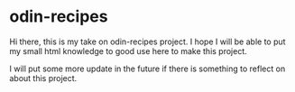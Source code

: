 # odin-recipes
Hi there, this is my take on odin-recipes project.
I hope I will be able to put my small html knowledge to good use here to make this project.

I will put some more update in the future if there is something to reflect on about this project.
